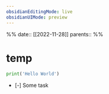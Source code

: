 ```yaml
---
obsidianEditingMode: live
obsidianUIMode: preview
---
```

%%
date:: [[2022-11-28]]
parents::
%%

# temp

```python
print('Hello World')
```

- [-] Some task
